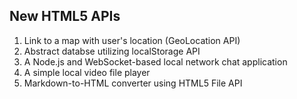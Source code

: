 ## New HTML5 APIs

1. Link to a map with user's location (GeoLocation API)
2. Abstract databse utilizing localStorage API
3. A Node.js and WebSocket-based local network chat application
4. A simple local video file player
5. Markdown-to-HTML converter using HTML5 File API